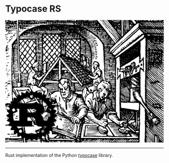# Typocase RS

![](static/printer.png)

___

Rust implementation of the Python [typocase](https://github.com/mtovmassian/typocase) library.
